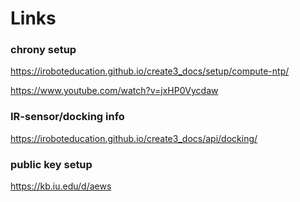 # Links
### chrony setup
https://iroboteducation.github.io/create3_docs/setup/compute-ntp/

https://www.youtube.com/watch?v=jxHP0Vycdaw
### IR-sensor/docking info
https://iroboteducation.github.io/create3_docs/api/docking/
### public key setup
https://kb.iu.edu/d/aews
